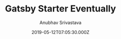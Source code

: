 ---
title: Gatsby Starter Eventually
github: https://github.com/anubhavsrivastava/gatsby-starter-eventually
demo: https://anubhavsrivastava.github.io/gatsby-starter-eventually/
author: Anubhav Srivastava
ssg:
  - Gatsby
cms:
  - Markdown
date: 2019-05-12T07:05:30.000Z
description: Gatsby.js V2 starter template based on Eventually by HTML5 UP
draft: true
publish_date: '2019-05-12T07:05:30Z'
update_date: '2022-01-13T09:41:08Z'
github_star: 33
github_fork: 19
---